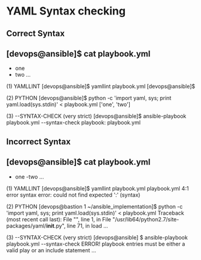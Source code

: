 # YAML Syntax checking

## Correct Syntax ##

[devops@ansible]$ cat playbook.yml
---
- one
- two
...

(1) YAMLLINT
[devops@ansible]$ yamllint playbook.yml
[devops@ansible]$


(2) PYTHON
[devops@ansible]$ python -c 'import yaml, sys; print yaml.load(sys.stdin)' < playbook.yml
['one', 'two']


(3) --SYNTAX-CHECK (very strict)
[devops@ansible]$ ansible-playbook playbook.yml --syntax-check
playbook: playbook.yml



## Incorrect Syntax ##

[devops@ansible]$ cat playbook.yml
---
- one
-two
...

(1) YAMLLINT
[devops@ansible]$ yamllint playbook.yml
playbook.yml
  4:1       error    syntax error: could not find expected ':' (syntax)


(2) PYTHON
[devops@bastion 1 ~/ansible_implementation]$ python -c 'import yaml, sys; print yaml.load(sys.stdin)' < playbook.yml
Traceback (most recent call last):
  File "<string>", line 1, in <module>
  File "/usr/lib64/python2.7/site-packages/yaml/__init__.py", line 71, in load
...


(3) --SYNTAX-CHECK (very strict)
[devops@ansible] $ ansible-playbook playbook.yml --syntax-check
ERROR! playbook entries must be either a valid play or an include statement
...
